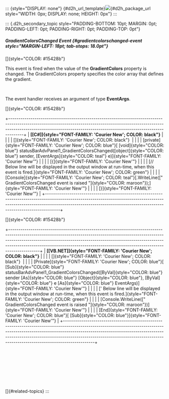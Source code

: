 ::: {style="DISPLAY: none"}
[](ms-xhelp:///?Id=d2h_url_template){#d2h_url_template}![](!package_url!){#d2h_package_url style="WIDTH: 0px; DISPLAY: none; HEIGHT: 0px"}
:::

::: {.d2h_secondary_topic style="PADDING-BOTTOM: 10pt; MARGIN: 0pt; PADDING-LEFT: 0pt; PADDING-RIGHT: 0pt; PADDING-TOP: 0pt"}
##### GradientColorsChanged Event {#gradientcolorschanged-event style="MARGIN-LEFT: 18pt; tab-stops: 18.0pt"}

[]{style="COLOR: #15428b"} 

This event is fired when the value of the **GradientColors** property is changed. The GradientColors property specifies the color array that defines the gradient.

 

The event handler receives an argument of type **EventArgs**.

[]{style="COLOR: #15428b"} 

+-------------------------------------------------------------------------------------------------------------------------------------------------------------------------------------------------------------------------------------------------+
| **[\[C#\]]{style="FONT-FAMILY: 'Courier New'; COLOR: black"}**                                                                                                                                                                                  |
|                                                                                                                                                                                                                                                 |
| []{style="FONT-FAMILY: 'Courier New'; COLOR: black"}                                                                                                                                                                                            |
|                                                                                                                                                                                                                                                 |
| [private]{style="FONT-FAMILY: 'Courier New'; COLOR: blue"}[ [void]{style="COLOR: blue"} statusBarAdvPanel1_GradientColorsChanged([object]{style="COLOR: blue"} sender, [EventArgs]{style="COLOR: teal"} e)]{style="FONT-FAMILY: 'Courier New'"} |
|                                                                                                                                                                                                                                                 |
| [{]{style="FONT-FAMILY: 'Courier New'"}                                                                                                                                                                                                         |
|                                                                                                                                                                                                                                                 |
| [// Below line will be displayed in the output window at run-time, when this event is fired.]{style="FONT-FAMILY: 'Courier New'; COLOR: green"}                                                                                                 |
|                                                                                                                                                                                                                                                 |
| [Console]{style="FONT-FAMILY: 'Courier New'; COLOR: teal"}[.WriteLine([\" GradientColorsChanged event is raised \"]{style="COLOR: maroon"});]{style="FONT-FAMILY: 'Courier New'"}                                                               |
|                                                                                                                                                                                                                                                 |
| [}]{style="FONT-FAMILY: 'Courier New'"}                                                                                                                                                                                                         |
+-------------------------------------------------------------------------------------------------------------------------------------------------------------------------------------------------------------------------------------------------+

[]{style="COLOR: #15428b"} 

+---------------------------------------------------------------------------------------------------------------------------------------------------------------------------------------------------------------------------------------------------------------------------------------------------------------------------------------+
| **[\[VB.NET\]]{style="FONT-FAMILY: 'Courier New'; COLOR: black"}**                                                                                                                                                                                                                                                                    |
|                                                                                                                                                                                                                                                                                                                                       |
| []{style="FONT-FAMILY: 'Courier New'; COLOR: black"}                                                                                                                                                                                                                                                                                  |
|                                                                                                                                                                                                                                                                                                                                       |
| [Private]{style="FONT-FAMILY: 'Courier New'; COLOR: blue"}[ [Sub]{style="COLOR: blue"} statusBarAdvPanel1_GradientColorsChanged([ByVal]{style="COLOR: blue"} sender [As]{style="COLOR: blue"} [Object]{style="COLOR: blue"}, [ByVal]{style="COLOR: blue"} e [As]{style="COLOR: blue"} EventArgs)]{style="FONT-FAMILY: 'Courier New'"} |
|                                                                                                                                                                                                                                                                                                                                       |
| [\' Below line will be displayed in the output window at run-time, when this event is fired.]{style="FONT-FAMILY: 'Courier New'; COLOR: green"}                                                                                                                                                                                       |
|                                                                                                                                                                                                                                                                                                                                       |
| [Console.WriteLine([\" GradientColorsChanged event is raised \"]{style="COLOR: maroon"})]{style="FONT-FAMILY: 'Courier New'"}                                                                                                                                                                                                         |
|                                                                                                                                                                                                                                                                                                                                       |
| [End]{style="FONT-FAMILY: 'Courier New'; COLOR: blue"}[ [Sub]{style="COLOR: blue"}]{style="FONT-FAMILY: 'Courier New'"}                                                                                                                                                                                                               |
+---------------------------------------------------------------------------------------------------------------------------------------------------------------------------------------------------------------------------------------------------------------------------------------------------------------------------------------+

 

 

 

 

[]{#related-topics}
:::
